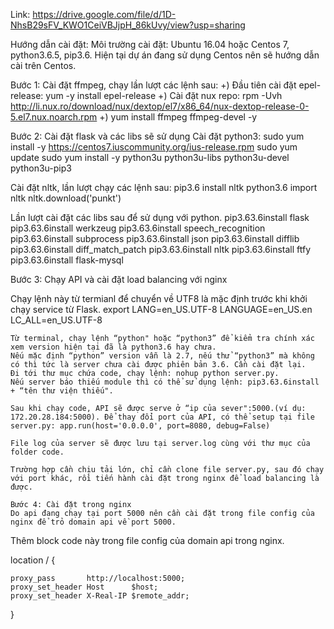 Link: https://drive.google.com/file/d/1D-NhsB29sFV_KWO1CeiVBJjpH_86kUvy/view?usp=sharing

Hướng dẫn cài đặt:
Môi trường cài đặt: Ubuntu 16.04 hoặc Centos 7, python3.6.5, pip3.6. Hiện tại dự án đang sử dụng Centos nên sẽ hướng dẫn cài trên Centos.  

Bước 1: Cài đặt ffmpeg, chạy lần lượt các lệnh sau: 
+) Đầu tiên cài đặt epel-release: yum -y install epel-release
+) Cài đặt nux repo: rpm -Uvh http://li.nux.ro/download/nux/dextop/el7/x86_64/nux-dextop-release-0-5.el7.nux.noarch.rpm
+) yum install ffmpeg ffmpeg-devel -y

Bước 2: Cài đặt flask và các libs sẽ sử dụng 
Cài đặt python3:
sudo yum install -y https://centos7.iuscommunity.org/ius-release.rpm
sudo yum update
sudo yum install -y python3u python3u-libs python3u-devel python3u-pip3

Cài đặt nltk, lần lượt chạy các lệnh sau:
pip3.6 install nltk
python3.6
import nltk
nltk.download('punkt')

Lần lượt cài đặt các libs sau để sử dụng với python. 
pip3.63.6install flask
pip3.63.6install werkzeug
pip3.63.6install speech_recognition
pip3.63.6install subprocess
pip3.63.6install json
pip3.63.6install difflib
pip3.63.6install diff_match_patch
pip3.63.6install nltk
pip3.63.6install ftfy
pip3.63.6install flask-mysql
	

Bước 3: Chạy API và cài đặt load balancing với nginx

Chạy lệnh này từ termianl để chuyển về UTF8 là mặc định trước khi khởi chạy service từ Flask.
export LANG=en_US.UTF-8 LANGUAGE=en_US.en LC_ALL=en_US.UTF-8

	Từ terminal, chạy lệnh “python" hoặc “python3” để kiểm tra chính xác xem version hiện tại đã là python3.6 hay chưa. 
	Nếu mặc định “python” version vẫn là 2.7, nếu thử “python3” mà không có thì tức là server chưa cài được phiên bản 3.6. Cần cài đặt lại. 
	Đi tới thư mục chứa code, chạy lệnh: nohup python server.py. 
	Nếu server báo thiếu module thì có thể sử dụng lệnh: pip3.63.6install + “tên thư viện thiếu". 

	Sau khi chạy code, API sẽ được serve ở “ip của sever":5000.(ví dụ: 172.20.28.184:5000). Để thay đổi port của API, có thể setup tại file server.py: app.run(host='0.0.0.0', port=8080, debug=False)

	File log của server sẽ được lưu tại server.log cùng với thư mục của folder code. 

	Trường hợp cần chịu tải lớn, chỉ cần clone file server.py, sau đó chạy với port khác, rồi tiến hành cài đặt trong nginx để load balancing là được. 

	Bước 4: Cài đặt trong nginx 
	Do api đang chạy tại port 5000 nên cần cài đặt trong file config của nginx để trỏ domain api về port 5000. 
Thêm block code này trong file config của domain api trong nginx.

  
  location / {

    proxy_pass       http://localhost:5000;
    proxy_set_header Host      $host;
    proxy_set_header X-Real-IP $remote_addr;
 }


